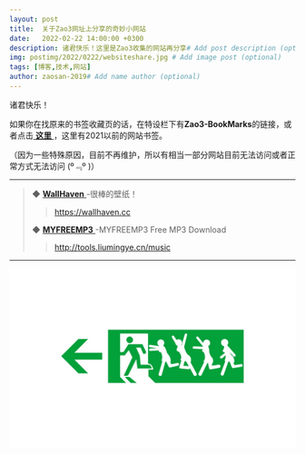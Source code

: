 ```yaml
---
layout: post
title:  关于Zao3网址上分享的奇妙小网站
date:   2022-02-22 14:00:00 +0300
description: 诸君快乐！这里是Zao3收集的网站再分享# Add post description (optional)
img: postimg/2022/0222/websiteshare.jpg # Add image post (optional)
tags: [博客,技术,网站]
author: zaosan-2019# Add name author (optional)
---
```

诸君快乐！

如果你在找原来的书签收藏页的话，在特设栏下有**Zao3-BookMarks**的链接，或者点击[ **这里** ][zao3-websites]，这里有2021以前的网站书签。  

（因为一些特殊原因，目前不再维护，所以有相当一部分网站目前无法访问或者正常方式无法访问 (º﹃º )）

***

>
> ◆ [ **WallHaven** ][wallhaven]-很棒的壁纸！
>
> >https://wallhaven.cc
>
>
>
> ◆ [ **MYFREEMP3** ][myfreemp3]-MYFREEMP3 Free MP3 Download
>
> >http://tools.liumingye.cn/music
>
>

***

![termux](/assets/img/postimg/2022/0222/websitesharefooter.jpg)



[wallhaven]: https://wallhaven.cc
[zao3-websites]:   https://zaosan.rthe.xyz
[myfreemp3]: https://tools.liumingye.cn/music

